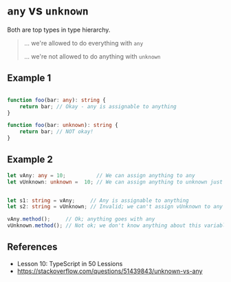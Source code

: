 # `any` vs `unknown`

Both are top types in type hierarchy.

> ... we're allowed to do everything with `any`
>
> ... we're not allowed to do anything with `unknown`


## Example 1

```typescript

function foo(bar: any): string {
    return bar; // Okay - any is assignable to anything
}

function foo(bar: unknown): string {
    return bar; // NOT okay!
}

```

## Example 2

```typescript
let vAny: any = 10;          // We can assign anything to any
let vUnknown: unknown =  10; // We can assign anything to unknown just like any 


let s1: string = vAny;     // Any is assignable to anything 
let s2: string = vUnknown; // Invalid; we can't assign vUnknown to any other type (without an explicit assertion)

vAny.method();     // Ok; anything goes with any
vUnknown.method(); // Not ok; we don't know anything about this variable
```

## References

- Lesson 10: TypeScript in 50 Lessions
- https://stackoverflow.com/questions/51439843/unknown-vs-any
